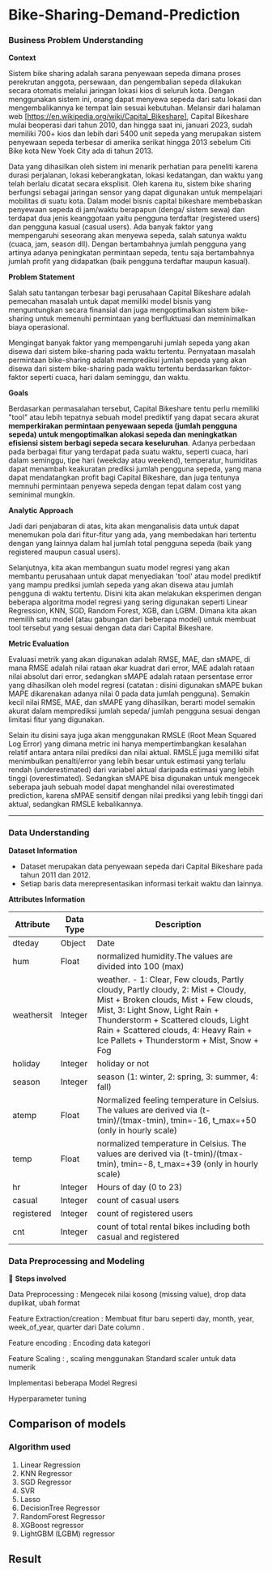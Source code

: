 # Bike-Sharing-Demand-Prediction

### **Business Problem Understanding**

**Context**

Sistem bike sharing adalah sarana penyewaan sepeda dimana proses perekrutan anggota, persewaan, dan pengembalian sepeda dilakukan secara otomatis melalui jaringan lokasi kios di seluruh kota. Dengan menggunakan sistem ini, orang dapat menyewa sepeda dari satu lokasi dan mengembalikannya ke tempat lain sesuai kebutuhan. Melansir dari halaman web [https://en.wikipedia.org/wiki/Capital_Bikeshare], Capital Bikeshare mulai beoperasi dari tahun 2010, dan hingga saat ini, januari 2023, sudah memiliki 700+ kios dan lebih dari 5400 unit sepeda yang merupakan sistem penyewaan sepeda terbesar di amerika serikat hingga 2013 sebelum Citi Bike kota New Yoek City ada di tahun 2013.

Data yang dihasilkan oleh sistem ini menarik perhatian para peneliti karena durasi perjalanan, lokasi keberangkatan, lokasi kedatangan, dan waktu yang telah berlalu dicatat secara eksplisit. Oleh karena itu, sistem bike sharing berfungsi sebagai jaringan sensor yang dapat digunakan untuk mempelajari mobilitas di suatu kota.  Dalam model bisnis capital bikeshare membebaskan penyewaan sepeda di jam/waktu berapapun (denga/ sistem sewa) dan terdapat dua jenis keanggotaan yaitu pengguna terdaftar (registered users) dan pengguna kasual (casual users). Ada banyak faktor yang mempengaruhi seseorang akan menyewa sepeda, salah satunya waktu (cuaca, jam, season dll). Dengan bertambahnya jumlah pengguna yang artinya adanya peningkatan permintaan sepeda, tentu saja bertambahnya jumlah profit yang didapatkan (baik pengguna terdaftar maupun kasual).

**Problem Statement**

Salah satu tantangan terbesar bagi perusahaan Capital Bikeshare adalah pemecahan masalah untuk dapat memiliki model bisnis yang menguntungkan secara finansial dan juga mengoptimalkan sistem bike-sharing untuk memenuhi permintaan yang berfluktuasi dan meminimalkan biaya operasional.

Mengingat banyak faktor yang mempengaruhi jumlah sepeda yang akan disewa dari sistem bike-sharing pada waktu tertentu. Pernyataan masalah permintaan bike-sharing adalah memprediksi jumlah sepeda yang akan disewa dari sistem bike-sharing pada waktu tertentu berdasarkan faktor-faktor seperti cuaca, hari dalam seminggu, dan waktu. 

**Goals**

Berdasarkan permasalahan tersebut, Capital Bikeshare tentu perlu memiliki "tool" atau lebih tepatnya sebuah model prediktif yang dapat secara akurat **memperkirakan permintaan penyewaan sepeda (jumlah pengguna sepeda) untuk mengoptimalkan alokasi sepeda dan meningkatkan efisiensi sistem berbagi sepeda secara keseluruhan**. Adanya perbedaan pada berbagai fitur yang terdapat pada suatu waktu, seperti cuaca, hari dalam seminggu, tipe hari (weekday atau weekend), temperatur, humiditas dapat menambah keakuratan prediksi jumlah pengguna sepeda, yang mana dapat mendatangkan profit bagi Capital Bikeshare, dan juga tentunya memnuhi permintaan penyewa sepeda dengan tepat dalam cost yang seminimal mungkin.

**Analytic Approach**

Jadi dari penjabaran di atas, kita akan menganalisis data untuk dapat menemukan pola dari fitur-fitur yang ada, yang membedakan hari tertentu dengan yang lainnya dalam hal jumlah total pengguna sepeda (baik yang registered maupun casual users). 

Selanjutnya, kita akan membangun suatu model regresi yang akan membantu perusahaan untuk dapat menyediakan 'tool' atau model prediktif yang mampu prediksi jumlah sepeda yang akan disewa atau jumlah pengguna di waktu tertentu. Disini kita akan melakukan eksperimen dengan beberapa algoritma model regresi yang sering digunakan seperti Linear Regression, KNN, SGD, Random Forest, XGB, dan LGBM. Dimana kita akan memilih satu model (atau gabungan dari beberapa model) untuk membuat tool tersebut yang sesuai dengan data dari Capital Bikeshare.

**Metric Evaluation**

Evaluasi metrik yang akan digunakan adalah RMSE, MAE, dan sMAPE, di mana RMSE adalah nilai rataan akar kuadrat dari error, MAE adalah rataan nilai absolut dari error, sedangkan sMAPE adalah rataan persentase error yang dihasilkan oleh model regresi (catatan : disini digunakan sMAPE bukan MAPE dikarenakan adanya nilai 0 pada data jumlah pengguna). Semakin kecil nilai RMSE, MAE, dan sMAPE yang dihasilkan, berarti model semakin akurat dalam memprediksi jumlah sepeda/ jumlah pengguna sesuai dengan limitasi fitur yang digunakan. 

Selain itu disini saya juga akan menggunakan RMSLE (Root Mean Squared Log Error) yang dimana metric ini hanya mempertimbangkan kesalahan relatif antara antara nilai prediksi dan nilai aktual. RMSLE juga memiliki sifat menimbulkan penalti/error yang lebih besar untuk estimasi yang terlalu rendah (underestimated) dari variabel aktual daripada estimasi yang lebih tinggi (overestimated). Sedangkan sMAPE bisa digunakan untuk mengecek seberapa jauh sebuah model dapat menghandel nilai overestimated prediction, karena sMPAE sensitif dengan nilai prediksi yang lebih tinggi dari aktual, sedangkan RMSLE kebalikannya.

****

### **Data Understanding**

**Dataset Information**

- Dataset merupakan data penyewaan sepeda dari Capital Bikeshare pada tahun 2011 dan 2012.
- Setiap baris data merepresentasikan informasi terkait waktu dan lainnya.

**Attributes Information**

| **Attribute** | **Data Type** | **Description** |
| --- | --- | --- |
| dteday | Object | Date |
| hum | Float | normalized humidity.The values are divided into 100 (max)  |
| weathersit | Integer | weather. -	1: Clear, Few clouds, Partly cloudy, Partly cloudy, 2: Mist + Cloudy, Mist + Broken clouds, Mist + Few clouds, Mist, 3: Light Snow, Light Rain + Thunderstorm + Scattered clouds, Light Rain + Scattered clouds, 4: Heavy Rain + Ice Pallets + Thunderstorm + Mist, Snow + Fog |
| holiday | Integer | holiday or not |
| season | Integer | season (1: winter, 2: spring, 3: summer, 4: fall) |
| atemp | Float | Normalized feeling temperature in Celsius. The values are derived via (t-tmin)/(tmax-tmin), tmin=-16, t_max=+50 (only in hourly scale) |
| temp | Float | normalized temperature in Celsius. The values are derived via (t-tmin)/(tmax-tmin), tmin=-8, t_max=+39 (only in hourly scale) |
| hr | Integer | Hours of day (0 to 23) |
| casual | Integer| count of casual users |
| registered | Integer | count of registered users |
| cnt | Integer | count of total rental bikes including both casual and registered |

### Data Preprocessing and Modeling

📑 **Steps involved**

Data Preprocessing : Mengecek nilai kosong (missing value), drop data duplikat, ubah format

Feature Extraction/creation : Membuat fitur baru seperti day, month, year, week_of_year, quarter dari Date column .

Feature encoding : Encoding data kategori

Feature Scaling : , scaling menggunakan Standard scaler untuk data numerik

Implementasi beberapa Model Regresi

Hyperparameter tuning

Comparison of models
-----------------------------------------------------
### Algorithm used

1. Linear Regression
2. KNN Regressor
3. SGD Regressor
4. SVR
5. Lasso
6. DecisionTree Regressor
7. RandomForest Regressor
8. XGBoost regressor
9. LightGBM (LGBM) regressor

Result
-----------------------------------------------------

